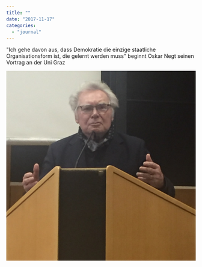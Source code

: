 ```yaml
---
title: ""
date: "2017-11-17"
categories: 
  - "journal"
---
```


"Ich gehe davon aus, dass Demokratie die einzige staatliche Organisationsform ist, die gelernt werden muss" beginnt Oskar Negt seinen Vortrag an der Uni Graz

![](images/9fdb94e77a.jpg)
